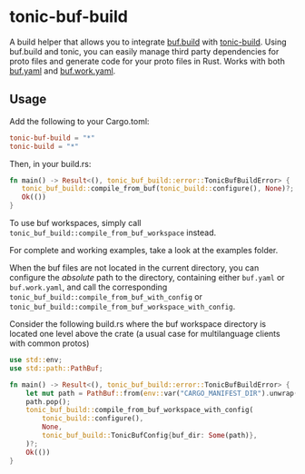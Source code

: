 # tonic-buf-build

A build helper that allows you to integrate [buf.build](https://buf.build) with [tonic-build](https://github.com/hyperium/tonic/tree/master/tonic-build).
Using buf.build and tonic, you can easily manage third party dependencies for proto files and generate code for your proto files in Rust.
Works with both [buf.yaml](https://buf.build/docs/configuration/v1/buf-yaml) and [buf.work.yaml](https://buf.build/docs/configuration/v1/buf-work-yaml).

## Usage

Add the following to your Cargo.toml:

```toml
tonic-buf-build = "*"
tonic-build = "*"
```

Then, in your build.rs:

```rust
fn main() -> Result<(), tonic_buf_build::error::TonicBufBuildError> {
   tonic_buf_build::compile_from_buf(tonic_build::configure(), None)?;
   Ok(())
}
```

To use buf workspaces, simply call `tonic_buf_build::compile_from_buf_workspace` instead.

For complete and working examples, take a look at the examples folder.

When the buf files are not located in the current directory, you can configure the *absolute* path to the directory, containing either `buf.yaml` or `buf.work.yaml`, and call the corresponding `tonic_buf_build::compile_from_buf_with_config` or `tonic_buf_build::compile_from_buf_workspace_with_config`.

Consider the following build.rs where the buf workspace directory is located one level above the crate (a usual case for multilanguage clients with common protos)

```rust
use std::env;
use std::path::PathBuf;

fn main() -> Result<(), tonic_buf_build::error::TonicBufBuildError> {
    let mut path = PathBuf::from(env::var("CARGO_MANIFEST_DIR").unwrap());
    path.pop();
    tonic_buf_build::compile_from_buf_workspace_with_config(
        tonic_build::configure(),
        None,
        tonic_buf_build::TonicBufConfig{buf_dir: Some(path)},
    )?;
    Ok(())
}
```
